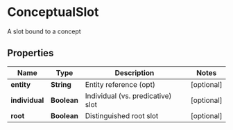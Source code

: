 

# ConceptualSlot

A slot bound to a concept
## Properties

Name | Type | Description | Notes
------------ | ------------- | ------------- | -------------
**entity** | **String** | Entity reference (opt) |  [optional]
**individual** | **Boolean** | Individual (vs. predicative) slot |  [optional]
**root** | **Boolean** | Distinguished root slot |  [optional]



